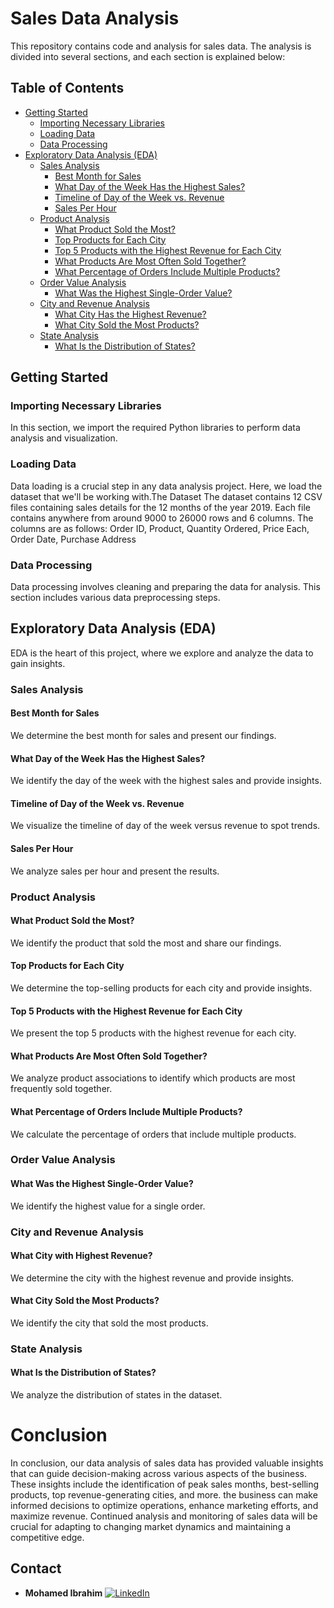 # Sales Data Analysis

This repository contains code and analysis for sales data. The analysis is divided into several sections, and each section is explained below:

## Table of Contents
- [Getting Started](#getting-started)
  - [Importing Necessary Libraries](#importing-necessary-libraries)
  - [Loading Data](#loading-data)
  - [Data Processing](#data-processing)
- [Exploratory Data Analysis (EDA)](#exploratory-data-analysis-eda)
  - [Sales Analysis](#sales-analysis)
    - [Best Month for Sales](#best-month-for-sales)
    - [What Day of the Week Has the Highest Sales?](#what-day-of-the-week-has-the-highest-sales)
    - [Timeline of Day of the Week vs. Revenue](#timeline-of-day-of-the-week-vs-revenue)
    - [Sales Per Hour](#sales-per-hour)
  - [Product Analysis](#product-analysis)
    - [What Product Sold the Most?](#what-product-sold-the-most)
    - [Top Products for Each City](#top-products-for-each-city)
    - [Top 5 Products with the Highest Revenue for Each City](#top-5-products-with-the-highest-revenue-for-each-city)
    - [What Products Are Most Often Sold Together?](#what-products-are-most-often-sold-together)
    - [What Percentage of Orders Include Multiple Products?](#what-percentage-of-orders-include-multiple-products)
  - [Order Value Analysis](#order-value-analysis)
    - [What Was the Highest Single-Order Value?](#what-was-the-highest-single-order-value)
  - [City and Revenue Analysis](#city-and-revenue-analysis)
    - [What City Has the Highest Revenue?](#what-city-has-the-highest-revenue)
    - [What City Sold the Most Products?](#what-city-sold-the-most-products)
  - [State Analysis](#state-analysis)
    - [What Is the Distribution of States?](#what-is-the-distribution-of-states)

## Getting Started

### Importing Necessary Libraries

In this section, we import the required Python libraries to perform data analysis and visualization.

### Loading Data

Data loading is a crucial step in any data analysis project. Here, we load the dataset that we'll be working with.The Dataset
The dataset contains 12 CSV files containing sales details for the 12 months of the year 2019.
Each file contains anywhere from around 9000 to 26000 rows and 6 columns. The columns are as follows:
Order ID, Product, Quantity Ordered, Price Each, Order Date, Purchase Address

### Data Processing

Data processing involves cleaning and preparing the data for analysis. This section includes various data preprocessing steps.

## Exploratory Data Analysis (EDA)

EDA is the heart of this project, where we explore and analyze the data to gain insights.

### Sales Analysis

#### Best Month for Sales

We determine the best month for sales and present our findings.

#### What Day of the Week Has the Highest Sales?

We identify the day of the week with the highest sales and provide insights.

#### Timeline of Day of the Week vs. Revenue

We visualize the timeline of day of the week versus revenue to spot trends.

#### Sales Per Hour

We analyze sales per hour and present the results.

### Product Analysis

#### What Product Sold the Most?

We identify the product that sold the most and share our findings.

#### Top Products for Each City

We determine the top-selling products for each city and provide insights.

#### Top 5 Products with the Highest Revenue for Each City

We present the top 5 products with the highest revenue for each city.

#### What Products Are Most Often Sold Together?

We analyze product associations to identify which products are most frequently sold together.

#### What Percentage of Orders Include Multiple Products?

We calculate the percentage of orders that include multiple products.

### Order Value Analysis

#### What Was the Highest Single-Order Value?

We identify the highest value for a single order.

### City and Revenue Analysis

#### What City with Highest Revenue?

We determine the city with the highest revenue and provide insights.

#### What City Sold the Most Products?

We identify the city that sold the most products.

### State Analysis

#### What Is the Distribution of States?

We analyze the distribution of states in the dataset.


# Conclusion
In conclusion, our data analysis of sales data has provided valuable insights that can guide decision-making across various aspects of the business. These insights include the identification of peak sales months, best-selling products, top revenue-generating cities, and more. the business can make informed decisions to optimize operations, enhance marketing efforts, and maximize revenue. Continued analysis and monitoring of sales data will be crucial for adapting to changing market dynamics and maintaining a competitive edge.

## Contact

- **Mohamed Ibrahim** [![LinkedIn](https://img.icons8.com/color/48/000000/linkedin.png)](https://www.linkedin.com/in/mohamed-ibrahim-513531202/)


